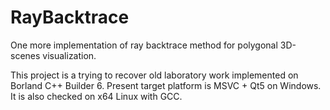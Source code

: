 # RayBacktrace
One more implementation of ray backtrace method for polygonal 3D-scenes visualization.

This project is a trying to recover old laboratory work implemented on Borland C++ Builder 6. Present target platform is MSVC + Qt5 on Windows. It is also checked on x64 Linux with GCC.
